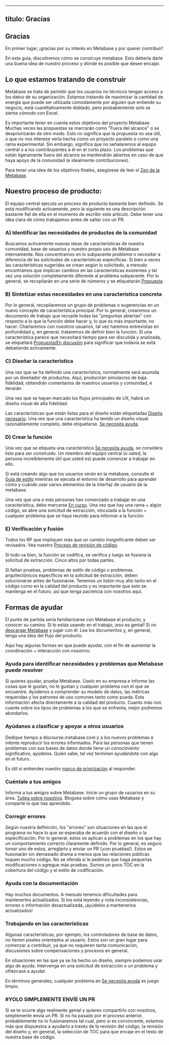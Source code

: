 ***

## título: Gracias

## Gracias

En primer lugar, ¡gracias por su interés en Metabase y por querer contribuir!

En esta guía, discutiremos cómo se construye metabase. Esto debería darle una buena idea de nuestro proceso y dónde es posible que desee encajar.

## Lo que estamos tratando de construir

Metabase se trata de permitir que los usuarios no técnicos tengan acceso a los datos de su organización. Estamos tratando de maximizar la cantidad de energía que puede ser utilizada cómodamente por alguien que entiende su negocio, está cuantitativamente doblado, pero probablemente solo se sienta cómodo con Excel.

Es importante tener en cuenta estos objetivos del proyecto Metabase. Muchas veces
las propuestas se marcarán como "Fuera del alcance" o se despriorizarán de otro modo. Esto no significa que la propuesta no sea útil, o que no nos interese verla hecha como un proyecto paralelo o como una rama experimental. Sin embargo, significa que no señalaremos al equipo central o a los contribuyentes a él en el corto plazo. Los problemas que están ligeramente fuera del alcance se mantendrán abiertos en caso de que haya apoyo de la comunidad (e idealmente contribuciones).

Para tener una idea de los objetivos finales, asegúrese de leer el [Zen de la Metabase](https://github.com/metabase/metabase/blob/master/zen.md).

## Nuestro proceso de producto:

El equipo central ejecuta un proceso de producto bastante bien definido. Se está modificando activamente, pero la siguiente es una descripción bastante fiel de ella en el momento de escribir este artículo. Debe tener una idea clara de cómo trabajamos antes de saltar con un PR.

### A) Identificar las necesidades de productos de la comunidad

Buscamos activamente nuevas ideas de características de nuestra comunidad, base de usuarios y nuestro propio uso de Metabase internamente. Nos concentramos en lo subyacente *problema* o *necesitar*  a diferencia de las solicitudes de características específicas. Si bien a veces las características sugeridas se crean según lo solicitado, a menudo encontramos que implican cambios en las características existentes y tal vez una solución completamente diferente al problema subyacente. Por lo general, se recopilarán en una serie de números y se etiquetarán [Propuesta](https://github.com/metabase/metabase/labels/.Proposal)

### B) Sintetizar estas necesidades en una característica concreta

Por lo general, recopilaremos un grupo de problemas o sugerencias en un nuevo concepto de característica principal. Por lo general, crearemos un documento de trabajo que recopile todas las "preguntas abiertas" con respecto a lo que la función debe hacer y, lo que es más importante, no hacer. Charlaremos con nuestros usuarios, tal vez haremos entrevistas en profundidad y, en general, trataremos de definir bien la función. Si una característica parece que necesitará tiempo para ser discutida y analizada, se etiquetará [Propuesta/En discusión](https://github.com/metabase/metabase/labels/.Proposal%2FBeing%20Discussed) para significar que todavía se está debatiendo activamente.

### C) Diseñar la característica

Una vez que se ha definido una característica, normalmente será asumida por un diseñador de productos. Aquí, producirán simulacros de baja fidelidad, obtendrán comentarios de nuestros usuarios y comunidad, e iterarán.

Una vez que se hayan marcado los flujos principales de UX, habrá un diseño visual de alta fidelidad.

Las características que están listas para el diseño están etiquetadas [Diseño necesario](https://github.com/metabase/metabase/labels/.Design%20Needed). Una vez que una característica ha tenido un diseño visual razonablemente completo, debe etiquetarse. [Se necesita ayuda](https://github.com/metabase/metabase/labels/.Help%20Wanted).

### D) Crear la función

Una vez que se etiqueta una característica [Se necesita ayuda](https://github.com/metabase/metabase/labels/.Help%20Wanted), se considera listo para ser construido. Un miembro del equipo central (o usted, la persona increíblemente útil que usted es) puede comenzar a trabajar en ello.

Si está creando algo que los usuarios verán en la metabase, consulte el [Guía de estilo](https://localhost:3000/\_internal) mientras se ejecuta el entorno de desarrollo para aprender cómo y cuándo usar varios elementos de la interfaz de usuario de la metabase.

Una vez que una o más personas han comenzado a trabajar en una característica, debe marcarse [En curso](https://github.com/metabase/metabase/labels/.In%20Progress). Una vez que hay una rama + algún código, se abre una solicitud de extracción, vinculada a la función + cualquier problema que se haya reunido para informar a la función.

### E) Verificación y fusión

Todos los RP que impliquen más que un cambio insignificante deben ser revisados. Vea nuestro [Proceso de revisión de código](code-reviews.md).

Si todo va bien, la función se codifica, se verifica y luego se fusiona la solicitud de extracción. Cinco altos por todas partes.

Si faltan pruebas, problemas de estilo de código o problemas arquitectónicos específicos en la solicitud de extracción, deben solucionarse antes de fusionarse. Tenemos un listón muy alto tanto en el código como en la calidad del producto y es importante que esto se mantenga en el futuro, así que tenga paciencia con nosotros aquí.

## Formas de ayudar

El punto de partida sería familiarizarse con Metabase el producto, y conocer su camino. Si lo estás usando en el trabajo, ¡eso es genial! Si no [descargar Metabase](https://www.metabase.com/start/oss/) y jugar con él. Lea los documentos y, en general, tenga una idea del flujo del producto.

Aquí hay algunas formas en que puede ayudar, con el fin de aumentar la coordinación + interacción con nosotros:

### Ayuda para identificar necesidades y problemas que Metabase puede resolver

Si quieres ayudar, prueba Metabase. Úselo en su empresa e informe las cosas que le gustan, no le gustan y cualquier problema con el que se encuentre. Ayúdenos a comprender su modelo de datos, las métricas requeridas y los patrones de uso comunes tanto como pueda. Esta información afecta directamente a la calidad del producto. Cuanto más nos cuente sobre los tipos de problemas a los que se enfrenta, mejor podremos abordarlos.

### Ayúdanos a clasificar y apoyar a otros usuarios

Dedique tiempo a discourse.metabase.com y a los nuevos problemas e intente reproducir los errores informados. Para las personas que tienen problemas con sus bases de datos donde tiene un conocimiento significativo, ayúdelos. Quién sabe, tal vez terminen ayudándote con algo en el futuro.

Es útil si entiendes nuestro [marco de priorización](https://github.com/metabase/metabase/wiki/Bug-Prioritization) al responder.

### Cuéntale a tus amigos

Informa a tus amigos sobre Metabase. Inicie un grupo de usuarios en su área. [Tuitea sobre nosotros](http://twitter.com/metabase). Bloguea sobre cómo usas Metabase y comparte lo que has aprendido.

### Corregir errores

Según nuestra definición, los "errores" son situaciones en las que el programa no hace lo que se esperaba de acuerdo con el diseño o la especificación. Por lo general, estos se aplican a problemas en los que hay un comportamiento correcto claramente definido. Por lo general, es seguro tomar uno de estos, arreglarlo y enviar un PR (¡con pruebas!). Estos se fusionarán sin demasiado drama a menos que las relaciones públicas toquen mucho código. No se ofenda si le pedimos que haga pequeñas modificaciones o agregue más pruebas. Somos un poco TOC en la cobertura del código y el estilo de codificación.

### Ayuda con la documentación

Hay muchos documentos. A menudo tenemos dificultades para mantenerlos actualizados. Si los está leyendo y nota inconsistencias, errores o información desactualizada, ¡ayúdelos a mantenerlos actualizados!

### Trabajando en las características

Algunas características, por ejemplo, los controladores de base de datos, no tienen píxeles orientados al usuario. Estos son un gran lugar para comenzar a contribuir, ya que no requieren tanta comunicación, discusiones sobre compensaciones y procesos en general.

En situaciones en las que ya se ha hecho un diseño, siempre podemos usar algo de ayuda. Intervenga en una solicitud de extracción o un problema y ofrézcase a ayudar.

En términos generales, cualquier problema en [Se necesita ayuda](https://github.com/metabase/metabase/labels/.Help%20Wanted) es juego limpio.

### #YOLO SIMPLEMENTE ENVÍE UN PR

Si se te ocurre algo realmente genial y quieres compartirlo con nosotros, simplemente envía un PR. Si no ha pasado por el proceso anterior, probablemente no lo fusionaremos tal cual, pero si es convincente, estamos más que dispuestos a ayudarlo a través de la revisión del código, la revisión del diseño y, en general, la selección de TOC para que encaje en el resto de nuestra base de código.
